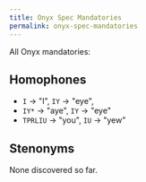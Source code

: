 ```yaml
---
title: Onyx Spec Mandatories
permalink: onyx-spec-mandatories
---
```


All Onyx mandatories:

## Homophones

- `I` -> "I", `IY` -> "eye",
- `IY*` -> "aye", `IY` -> "eye"
- `TPRLIU` -> "you", `IU` -> "yew"

## Stenonyms

None discovered so far.